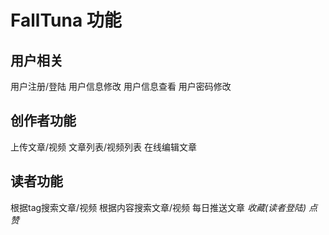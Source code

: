 # FallTuna 功能
## 用户相关
用户注册/登陆
用户信息修改
用户信息查看
用户密码修改
## 创作者功能
上传文章/视频
文章列表/视频列表
在线编辑文章
## 读者功能
根据tag搜索文章/视频
根据内容搜索文章/视频
每日推送文章
*收藏(读者登陆)*
*点赞*
